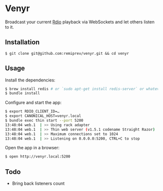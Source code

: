 # Venyr

Broadcast your current [Rdio](http://rdio.com) playback via WebSockets and let others listen to it.

## Installation

```shell
$ git clone git@github.com:remiprev/venyr.git && cd venyr
```

## Usage

Install the dependencies:

```bash
$ brew install redis # or `sudo apt-get install redis-server` or whatever
$ bundle install
```

Configure and start the app:

```bash
$ export RDIO_CLIENT_ID=…
$ export CANONICAL_HOST=venyr.local
$ bundle exec thin start --port 5200
13:48:04 web.1  | >> Using rack adapter
13:48:04 web.1  | >> Thin web server (v1.5.1 codename Straight Razor)
13:48:04 web.1  | >> Maximum connections set to 1024
13:48:04 web.1  | >> Listening on 0.0.0.0:5200, CTRL+C to stop
```

Open the app in a browser:

```bash
$ open http://venyr.local:5200
```

## Todo

* Bring back listeners count
